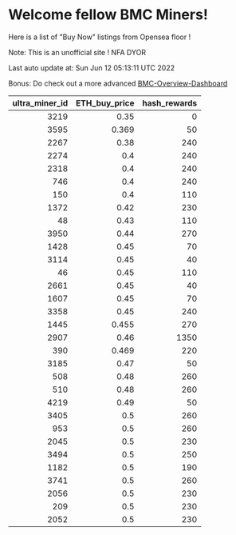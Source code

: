 # Welcome fellow BMC Miners!
Here is a list of "Buy Now" listings from Opensea floor !

Note: This is an unofficial site ! NFA DYOR

Last auto update at: Sun Jun 12 05:13:11 UTC 2022

Bonus: Do check out a more advanced [BMC-Overview-Dashboard](https://dune.com/defifunk/BMC-Overview-Dashboard)


|   ultra_miner_id |   ETH_buy_price |   hash_rewards |
|-----------------:|----------------:|---------------:|
|             3219 |           0.35  |              0 |
|             3595 |           0.369 |             50 |
|             2267 |           0.38  |            240 |
|             2274 |           0.4   |            240 |
|             2318 |           0.4   |            240 |
|              746 |           0.4   |            240 |
|              150 |           0.4   |            110 |
|             1372 |           0.42  |            230 |
|               48 |           0.43  |            110 |
|             3950 |           0.44  |            270 |
|             1428 |           0.45  |             70 |
|             3114 |           0.45  |             40 |
|               46 |           0.45  |            110 |
|             2661 |           0.45  |             40 |
|             1607 |           0.45  |             70 |
|             3358 |           0.45  |            240 |
|             1445 |           0.455 |            270 |
|             2907 |           0.46  |           1350 |
|              390 |           0.469 |            220 |
|             3185 |           0.47  |             50 |
|              508 |           0.48  |            260 |
|              510 |           0.48  |            260 |
|             4219 |           0.49  |             50 |
|             3405 |           0.5   |            260 |
|              953 |           0.5   |            260 |
|             2045 |           0.5   |            230 |
|             3494 |           0.5   |            250 |
|             1182 |           0.5   |            190 |
|             3741 |           0.5   |            260 |
|             2056 |           0.5   |            230 |
|              209 |           0.5   |            230 |
|             2052 |           0.5   |            230 |